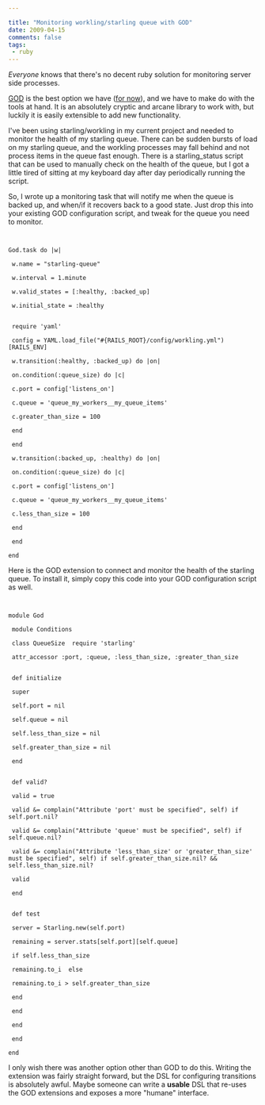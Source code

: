```yaml
---

title: "Monitoring workling/starling queue with GOD"
date: 2009-04-15
comments: false
tags:
 - ruby
---
```


_Everyone_ knows that there's no decent ruby solution for monitoring server side processes.

[GOD](http://god.rubyforge.org) is the best option we have ([for now](http://twitter.com/wireframe6464/status/1511506770)), and we have to make do with the tools at hand. It is an absolutely cryptic and arcane library to work with, but luckily it is easily extensible to add new functionality.



I've been using starling/workling in my current project and needed to monitor the health of my starling queue. There can be sudden bursts of load on my starling queue, and the workling processes may fall behind and not process items in the queue fast enough. There is a starling\_status script that can be used to manually check on the health of the queue, but I got a little tired of sitting at my keyboard day after day periodically running the script.



So, I wrote up a monitoring task that will notify me when the queue is backed up, and when/if it recovers back to a good state. Just drop this into your existing GOD configuration script, and tweak for the queue you need to monitor.


```


God.task do |w|

 w.name = "starling-queue"

 w.interval = 1.minute

 w.valid_states = [:healthy, :backed_up]

 w.initial_state = :healthy


 require 'yaml'

 config = YAML.load_file("#{RAILS_ROOT}/config/workling.yml")[RAILS_ENV]

 w.transition(:healthy, :backed_up) do |on|

 on.condition(:queue_size) do |c|

 c.port = config['listens_on']

 c.queue = 'queue_my_workers__my_queue_items'

 c.greater_than_size = 100

 end

 end

 w.transition(:backed_up, :healthy) do |on|

 on.condition(:queue_size) do |c|

 c.port = config['listens_on']

 c.queue = 'queue_my_workers__my_queue_items'

 c.less_than_size = 100

 end

 end

end

```



Here is the GOD extension to connect and monitor the health of the starling queue. To install it, simply copy this code into your GOD configuration script as well.


```


module God

 module Conditions

 class QueueSize  require 'starling'

 attr_accessor :port, :queue, :less_than_size, :greater_than_size


 def initialize

 super

 self.port = nil

 self.queue = nil

 self.less_than_size = nil

 self.greater_than_size = nil

 end


 def valid?

 valid = true

 valid &= complain("Attribute 'port' must be specified", self) if self.port.nil?

 valid &= complain("Attribute 'queue' must be specified", self) if self.queue.nil?

 valid &= complain("Attribute 'less_than_size' or 'greater_than_size' must be specified", self) if self.greater_than_size.nil? && self.less_than_size.nil?

 valid

 end


 def test

 server = Starling.new(self.port)

 remaining = server.stats[self.port][self.queue]

 if self.less_than_size

 remaining.to_i  else

 remaining.to_i > self.greater_than_size

 end

 end

 end

 end

end

```



I only wish there was another option other than GOD to do this. Writing the extension was fairly straight forward, but the DSL for configuring transitions is absolutely awful. Maybe someone can write a **usable** DSL that re-uses the GOD extensions and exposes a more "humane" interface.

